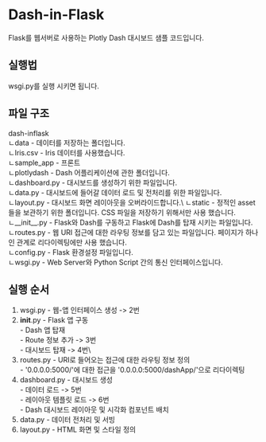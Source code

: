 # Dash-in-Flask
Flask를 웹서버로 사용하는 Plotly Dash 대시보드 샘플 코드입니다.

## 실행법
wsgi.py를 실행 시키면 됩니다.

## 파일 구조
dash-inflask\
ㄴdata                    - 데이터를 저장하는 폴더입니다.\
  ㄴIris.csv              - Iris 데이터를 사용했습니다.\
ㄴsample_app              - 프론트\
  ㄴplotlydash            - Dash 어플리케이션에 관한 폴더입니다.\
    ㄴdashboard.py        - 대시보드를 생성하기 위한 파일입니다.\
    ㄴdata.py             - 대시보드에 들어갈 데이터 로드 및 전처리를 위한 파일입니다.\
    ㄴlayout.py           - 대시보드 화면 레이아웃을 오버라이드합니다.\ 
  ㄴstatic                - 정적인 asset들을 보관하기 위한 폴더입니다. CSS 파일을 저장하기 위해서만 사용 했습니다.\
  ㄴ__init__.py           - Flask와 Dash를 구동하고 Flask에 Dash를 탑재 시키는 파일입니다.\
  ㄴroutes.py             - 웹 URI 접근에 대한 라우팅 정보를 담고 있는 파일입니다. 페이지가 하나인 관계로 리다이렉팅에만 사용 했습니다.\
ㄴconfig.py               - Flask 환경설정 파일입니다.\
ㄴwsgi.py                 - Web Server와 Python Script 간의 통신 인터페이스입니다.

## 실행 순서
1. wsgi.py                - 웹-앱 인터페이스 생성                                                     ->  2번
2. __init__.py            - Flask 앱 구동\
                          - Dash 앱 탑재\
                            - Route 정보 추가                                                        -> 3번\
                            - 대시보드 탑재                                                          -> 4번\
3. routes.py              - URI로 들어오는 접근에 대한 라우팅 정보 정의\
                            - '0.0.0.0:5000/'에 대한 접근을 '0.0.0.0:5000/dashApp/'으로 리다이렉팅
4. dashboard.py           - 대시보드 생성\
                            - 데이터 로드                                                            -> 5번\
                            - 레이아웃 템플릿 로드                                                    -> 6번\
                            - Dash 대시보드 레이아웃 및 시각화 컴포넌트 배치
5. data.py                - 데이터 전처리 및 서빙
6. layout.py              - HTML 화면 및 스타일 정의